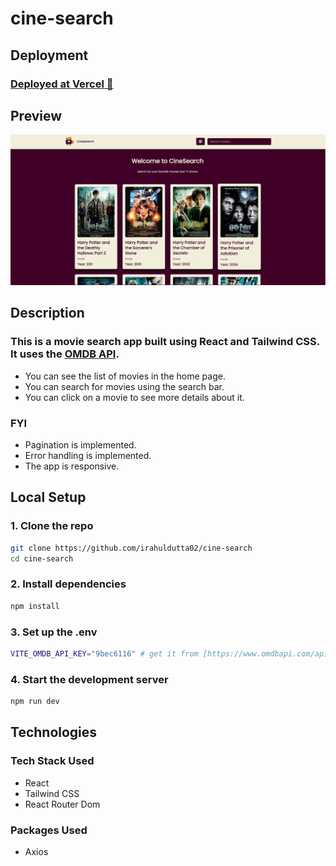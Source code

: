 # cine-search

## Deployment

### [Deployed at Vercel 🔗](https://cine-search-three.vercel.app/)

## Preview

![image](./docs/assets/01.png)

## Description

### This is a movie search app built using React and Tailwind CSS. It uses the [OMDB API](https://omdbapi.com/).

- You can see the list of movies in the home page.
- You can search for movies using the search bar.
- You can click on a movie to see more details about it.

### FYI

- Pagination is implemented.
- Error handling is implemented.
- The app is responsive.

## Local Setup

### 1. Clone the repo

```bash
git clone https://github.com/irahuldutta02/cine-search
cd cine-search
```

### 2. Install dependencies

```bash
npm install
```

### 3. Set up the .env

```bash
VITE_OMDB_API_KEY="9bec6116" # get it from [https://www.omdbapi.com/apikey.aspx]
```

### 4. Start the development server

```bash
npm run dev
```

## Technologies

### Tech Stack Used

- React
- Tailwind CSS
- React Router Dom

### Packages Used

- Axios
